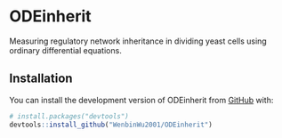 
<!-- README.md is generated from README.Rmd. Please edit that file -->

# ODEinherit

<!-- badges: start -->
<!-- badges: end -->

Measuring regulatory network inheritance in dividing yeast cells using
ordinary differential equations.

## Installation

You can install the development version of ODEinherit from
[GitHub](https://github.com/) with:

``` r
# install.packages("devtools")
devtools::install_github("WenbinWu2001/ODEinherit")
```
